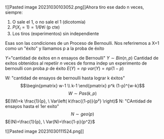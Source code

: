![[Pasted image 20231030103052.png]]Ahora tiro ese dado n veces, siempre:
1. O sale el 1, o no sale el 1 (dicotomía)
2. $P(X_i = 1)=1/6 \forall i$ (p cte)
3. Los tiros (experimentos) sin independiente


Esas son las condiciones de un Proceso de Bernoulli. Nos referiremos a X=1 como un "éxito" y llamamos p a la proba de éxito

$Y=$"cantidad de éxitos en n ensayos de Bernoulli"
$Y \sim Bin(n,p)$ Cantidad de exitos obtenidos al repetiir $n$ veces de forma indep un experimento de bernoulli con proba $p$ de éxito
$E(Y)= np$
$var(Y)=np(1-p)$

W: "cantidad de ensayos de bernoulli hasta lograr k éxitos"
$$\begin{pmatrix}
w-1 \\ k-1
\end{pmatrix} p^k (1-p)^{w-k}$$
$$W \sim Pas(k, p)$$
$E(W)=k \frac{1}{p}, \ Var\left( k\frac{(1-p)}{p²} \right)$
N: "CAntidad de ensayos hasta el 1er exito"
$$N \sim geo(p)$$
$E(N)=\frac{1}{p}, \ Var(N)=\frac{1-p}{p^2}$


![[Pasted image 20231030111524.png]]